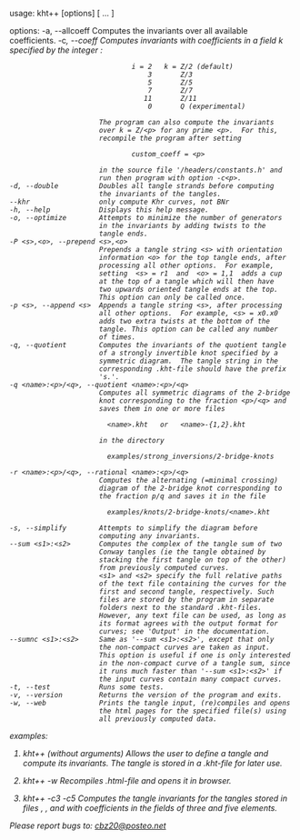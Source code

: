   usage: kht++ [options] [<filename1> <filename2> ... <filenameN>] 
  
  options:
    -a, --allcoeff        Computes the invariants over all available
                          coefficients.
    -c<i>, --coeff <i>    Computes invariants with coefficients in a
                          field k specified by the integer <i>:
  
                                  i = 2   k = Z/2 (default)
                                      3       Z/3
                                      5       Z/5
                                      7       Z/7
                                     11       Z/11
                                      0       Q (experimental)
  
                          The program can also compute the invariants
                          over k = Z/<p> for any prime <p>.  For this,
                          recompile the program after setting
  
                                  custom_coeff = <p>
  
                          in the source file '/headers/constants.h' and 
                          run then program with option -c<p>. 
    -d, --double          Doubles all tangle strands before computing
                          the invariants of the tangles.
	--khr                 only compute Khr curves, not BNr
    -h, --help            Displays this help message.
    -o, --optimize        Attempts to minimize the number of generators
                          in the invariants by adding twists to the 
                          tangle ends.
    -P <s>,<o>, --prepend <s>,<o> 
                          Prepends a tangle string <s> with orientation
                          information <o> for the top tangle ends, after 
                          processing all other options.  For example, 
                          setting  <s> = r1  and  <o> = 1,1  adds a cup 
                          at the top of a tangle which will then have 
                          two upwards oriented tangle ends at the top. 
                          This option can only be called once. 
    -p <s>, --append <s>  Appends a tangle string <s>, after processing
                          all other options.  For example, <s> = x0.x0 
                          adds two extra twists at the bottom of the 
                          tangle. This option can be called any number
                          of times. 
    -q, --quotient        Computes the invariants of the quotient tangle 
                          of a strongly invertible knot specified by a 
                          symmetric diagram.  The tangle string in the 
                          corresponding .kht-file should have the prefix 
                          's.'. 
    -q <name>:<p>/<q>, --quotient <name>:<p>/<q> 
                          Computes all symmetric diagrams of the 2-bridge
                          knot corresponding to the fraction <p>/<q> and 
                          saves them in one or more files
                                                                   
                            <name>.kht   or   <name>-{1,2}.kht
                                                                   
                          in the directory 
                                                                   
                            examples/strong_inversions/2-bridge-knots
                                                                   
    -r <name>:<p>/<q>, --rational <name>:<p>/<q> 
                          Computes the alternating (=minimal crossing) 
                          diagram of the 2-bridge knot corresponding to 
                          the fraction p/q and saves it in the file

                            examples/knots/2-bridge-knots/<name>.kht

    -s, --simplify        Attempts to simplify the diagram before
                          computing any invariants.
    --sum <s1>:<s2>       Computes the complex of the tangle sum of two 
                          Conway tangles (ie the tangle obtained by 
                          stacking the first tangle on top of the other)
                          from previously computed curves. 
                          <s1> and <s2> specify the full relative paths 
                          of the text file containing the curves for the 
                          first and second tangle, respectively. Such
                          files are stored by the program in separate 
                          folders next to the standard .kht-files. 
                          However, any text file can be used, as long as 
                          its format agrees with the output format for 
                          curves; see 'Output' in the documentation.
    --sumnc <s1>:<s2>     Same as '--sum <s1>:<s2>', except that only 
                          the non-compact curves are taken as input. 
                          This option is useful if one is only interested
                          in the non-compact curve of a tangle sum, since
                          it runs much faster than '--sum <s1>:<s2>' if 
                          the input curves contain many compact curves.
    -t, --test            Runs some tests.
    -v, --version         Returns the version of the program and exits.
    -w, --web             Prints the tangle input, (re)compiles and opens
                          the html pages for the specified file(s) using
                          all previously computed data.
                                                                        
  examples:
  1) kht++ (without arguments) 
     Allows the user to define a tangle and compute its invariants.  The
     tangle is stored in a .kht-file for later use.
  
  2) kht++ -w <filename>
     Recompiles .html-file and opens it in browser.
  
  3) kht++ -c3 -c5 <filename1> <filename2> <filename3>
     Computes the tangle invariants for the tangles stored in files
     <filename1>, <filename2>, and <filename3> with coefficients in the
     fields of three and five elements. 
  
  Please report bugs to: cbz20@posteo.net
